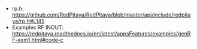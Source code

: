 - rp.h:
https://github.com/RedPitaya/RedPitaya/blob/master/api/include/redpitaya/rp.h#L145
- Examples RF INOUT:
https://redpitaya.readthedocs.io/en/latest/appsFeatures/examples/genRF-exm1.html#code-c